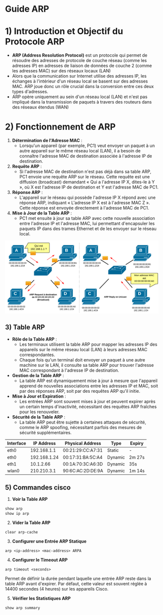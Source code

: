 # Guide ARP
# 1) Introduction et Objectif du Protocole ARP

- **ARP (Address Resolution Protocol)** est un protocole qui permet de résoudre des adresses de protocole de couche réseau (comme les adresses IP) en adresses de liaison de données de couche 2 (comme les adresses MAC) sur des réseaux locaux (LAN)
- Alors que la communication sur Internet utilise des adresses IP, les échanges à l'intérieur d'un réseau local se basent sur des adresses MAC. ARP joue donc un rôle crucial dans la conversion entre ces deux types d'adresses.
- ARP opère uniquement au sein d'un réseau local (LAN) et n'est pas impliqué dans la transmission de paquets à travers des routeurs dans des réseaux étendus (WAN)
# **2) Fonctionnement de ARP**

1. **Détermination de l'Adresse MAC** :
    - Lorsqu'un appareil (par exemple, PC1) veut envoyer un paquet à un autre appareil sur le même réseau local (LAN), il a besoin de connaître l'adresse MAC de destination associée à l'adresse IP de destination.
2. **Requête ARP** :
    - Si l'adresse MAC de destination n'est pas déjà dans sa table ARP, PC1 envoie une requête ARP sur le réseau. Cette requête est une diffusion (broadcast) demandant « Qui a l'adresse IP X, dites-le à Y », où X est l'adresse IP de destination et Y est l'adresse MAC de PC1.
3. **Réponse ARP** :
    - L'appareil sur le réseau qui possède l'adresse IP X répond avec une réponse ARP, indiquant « L'adresse IP X est à l'adresse MAC Z ». Cette réponse est envoyée directement à l'adresse MAC de PC1.
4. **Mise à Jour de la Table ARP** :
    - PC1 met ensuite à jour sa table ARP avec cette nouvelle association entre l'adresse IP et l'adresse MAC, lui permettant d'encapsuler les paquets IP dans des trames Ethernet et de les envoyer sur le réseau local.

![ARP1.png](https://github.com/egoMasa/Illustrations/blob/main/Illustrations/ARP1.png)
## **3) Table ARP**
- **Rôle de la Table ARP** :
    - Les terminaux utilisent la table ARP pour mapper les adresses IP des appareils sur le même réseau local (LAN) à leurs adresses MAC correspondantes.
    - Chaque fois qu'un terminal doit envoyer un paquet à une autre machine sur le LAN, il consulte sa table ARP pour trouver l'adresse MAC correspondant à l'adresse IP de destination.
- **Gestion de la Table ARP** :
    - La table ARP est dynamiquement mise à jour à mesure que l'appareil apprend de nouvelles associations entre les adresses IP et MAC, soit par des réponses ARP, soit par des requêtes ARP qu'il initie.
- **Mise à Jour et Expiration** :
    - Les entrées ARP sont souvent mises à jour et peuvent expirer après un certain temps d'inactivité, nécessitant des requêtes ARP fraîches pour les renouveler.
- **Sécurité de la Table ARP** :
    - La table ARP peut être sujette à certaines attaques de sécurité, comme le ARP spoofing, nécessitant parfois des mesures de sécurité supplémentaires.

| Interface | IP Address   | Physical Address   | Type    | Expiry  |
|-----------|--------------|--------------------|---------|---------|
| eth0      | 192.168.1.1  | 00:21:29:CC:A7:31  | Static  | -       |
| eth0      | 192.168.1.24 | 00:17:31:BA:5C:A4  | Dynamic | 2m 27s  |
| eth1      | 10.1.2.66    | 00:1A:70:3C:A6:3D  | Dynamic | 35s     |
| wlan0     | 210.210.3.1  | 90:6C:AC:2D:DE:9A  | Dynamic | 1m 14s  |

## **5) Commandes cisco**
1. **Voir la Table ARP**
```
show arp
show ip arp
```
2. **Vider la Table ARP**
```
clear arp-cache
```
3. **Configurer une Entrée ARP Statique**
```
arp <ip-address> <mac-address> ARPA
```
4. **Configurer le Timeout ARP**
```
arp timeout <seconds>
```
Permet de définir la durée pendant laquelle une entrée ARP reste dans la table ARP avant d'expirer. Par défaut, cette valeur est souvent réglée à 14400 secondes (4 heures) sur les appareils Cisco.

5. **Vérifier les Statistiques ARP**
```
show arp summary
```
